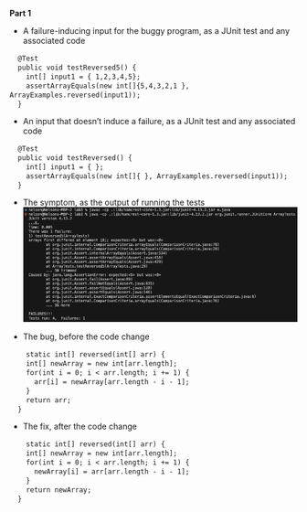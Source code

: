 **Part 1**

- A failure-inducing input for the buggy program, as a JUnit test and any associated code
```
  @Test
  public void testReversed5() {
    int[] input1 = { 1,2,3,4,5};
    assertArrayEquals(new int[]{5,4,3,2,1 }, ArrayExamples.reversed(input1));
  }
```

- An input that doesn’t induce a failure, as a JUnit test and any associated code
```
  @Test
  public void testReversed() {
    int[] input1 = { };
    assertArrayEquals(new int[]{ }, ArrayExamples.reversed(input1));
  }
```

- The symptom, as the output of running the tests
  ![Image](lab3output.png)

- The bug, before the code change
```
    static int[] reversed(int[] arr) {
    int[] newArray = new int[arr.length];
    for(int i = 0; i < arr.length; i += 1) {
      arr[i] = newArray[arr.length - i - 1];
    }
    return arr;
  }
```

- The fix, after the code change
```
    static int[] reversed(int[] arr) {
    int[] newArray = new int[arr.length];
    for(int i = 0; i < arr.length; i += 1) {
      newArray[i] = arr[arr.length - i - 1];
    }
    return newArray;
  }
```

